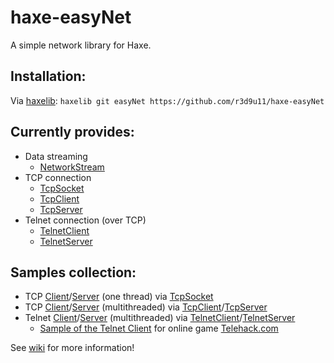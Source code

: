 # haxe-easyNet

A simple network library for Haxe.

## Installation:
Via [haxelib](https://lib.haxe.org/): `haxelib git easyNet https://github.com/r3d9u11/haxe-easyNet`

## Currently provides:
* Data streaming
  * [NetworkStream](../../wiki/rn.net.io.NetworkStream#networkstream)
* TCP connection
  * [TcpSocket](../../wiki/rn.net.tcp.TcpSocket#tcpsocket)
  * [TcpClient](../../wiki/rn.net.tcp.TcpClient#tcpclient)
  * [TcpServer](../../wiki/rn.net.tcp.TcpServer#tcpserver)
* Telnet connection (over TCP)
  * [TelnetClient](../../wiki/rn.net.tcp.telnet.TelnetClient#telnetclient)
  * [TelnetServer](../../wiki/rn.net.tcp.telnet.TelnetServer#telnetserver)

## Samples collection:
* TCP [Client](samples/tcp/socket/client/Source/Main.hx#L1)/[Server](samples/tcp/socket/server/Source/Main.hx#L1) (one thread) via [TcpSocket](../../wiki/rn.net.tcp.TcpSocket#tcpsocket)
* TCP [Client](samples/tcp/tcpclient/client/Source/Main.hx#L1)/[Server](samples/tcp/tcpclient/server/Source/Main.hx#L1) (multithreaded) via [TcpClient](../../wiki/rn.net.tcp.TcpClient#tcpclient)/[TcpServer](../../wiki/rn.net.tcp.TcpServer#tcpserver)
* Telnet [Client](samples/tcp/telnet/client/Source/Main.hx#L1)/[Server](samples/tcp/telnet/server/Source/Main.hx#L1) (multithreaded) via [TelnetClient](../../wiki/rn.net.tcp.telnet.TelnetClient#telnetclient)/[TelnetServer](../../wiki/rn.net.tcp.telnet.TelnetServer#telnetserver)
  * [Sample of the Telnet Client](samples/tcp/telnet-ttygames/client-telehack.com) for online game [Telehack.com](http://telehack.wikia.com/wiki/Telehack_Wiki)

See [wiki](../../wiki) for more information!